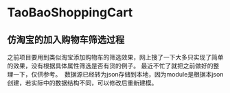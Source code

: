 # TaoBaoShoppingCart
## 仿淘宝的加入购物车筛选过程
  之前项目要用到类似淘宝添加购物车的筛选效果，网上搜了一下大多只实现了简单的效果，没有根据具体属性筛选是否有货的例子。
最近不忙了就把之前做好的整理一下，仅供参考。
  数据源已经转为json存储到本地，因为module是根据本json创建，若实际中的数据结构不同，可以修改后重新建模。
 



